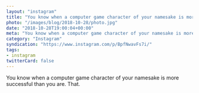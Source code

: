 ```yaml
---
layout: "instagram"
title: "You know when a computer game character of your namesake is more successful than you are. That."
photo: "/images/blog/2018-10-28/photo.jpg"
date: "2018-10-28T19:00:04+00:00"
meta: "You know when a computer game character of your namesake is more successful than you are. That."
category: "Instagram"
syndication: "https://www.instagram.com/p/BpfNwavFs7i/"
tags:
- instagram
twitterCard: false
---
```

You know when a computer game character of your namesake is more successful than you are. That.
